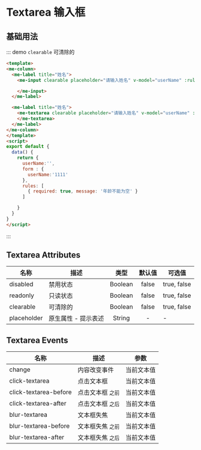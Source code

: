 
# Textarea 输入框

## 基础用法
::: demo `clearable` 可清除的
```html
<template>
<me-column>
  <me-label title="姓名">
    <me-input clearable placeholder="请输入姓名" v-model="userName" :rules="rules">

    </me-input>
  </me-label>

  <me-label title="姓名">
    <me-textarea clearable placeholder="请输入姓名" v-model="userName" :rules="rules">
    </me-textarea>
  </me-label>
</me-column>
</template>
<script>
export default {
  data() {
    return {
      userName:'',
      form : {
        userName:'1111'
      },
      rules: [
        { required: true, message: '年龄不能为空' }
      ]

    }
  }
}
</script>
```
:::


## Textarea Attributes
| 名称        | 描述                |  类型   | 默认值 | 可选值                 |
| ----------- | ------------------- | :-----: | :----: | ---------------------- |
| disabled    | 禁用状态            | Boolean | false  | true, false            |
| readonly    | 只读状态            | Boolean | false  | true, false            |
| clearable   | 可清除的            | Boolean | false  | true, false            |
| placeholder | 原生属性 - 提示表述 | String  |   -    | -                      |

## Textarea Events
| 名称                | 描述                |    参数    |
| ------------------- | ------------------- | :--------: |
| change              | 内容改变事件        | 当前文本值 |
| click-textarea         | 点击文本框          | 当前文本值 |
| click-textarea-before  | 点击文本框 `之前`   | 当前文本值 |
| click-textarea-after   | 点击文本框 `之后`   | 当前文本值 |
| blur-textarea          | 文本框失焦          | 当前文本值 |
| blur-textarea-before   | 文本框失焦 `之前`   | 当前文本值 |
| blur-textarea-after    | 文本框失焦 `之后`   | 当前文本值 |

<!--
 ## Input Slot
| 名称   | 描述     |
| ------ | -------- |
| prefix | 前置图标 |
| suffix | 前置图标 |
-->    